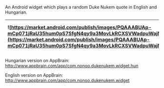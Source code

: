 An Android widget which plays a random Duke Nukem quote in English and Hungarian.

|![https://market.android.com/publish/images/PQAAABUAp-mCp071jRaU35hum0pS7SfgN4qy9a3MovLkRCXSVWadpuWajNcTK5ViYWte5VQiBt2mZ0_isYrpNpKb1r8AzfqVaXPt1aTFtwgg4YihlrMkkrTD1ymU.png](https://market.android.com/publish/images/PQAAABUAp-mCp071jRaU35hum0pS7SfgN4qy9a3MovLkRCXSVWadpuWajNcTK5ViYWte5VQiBt2mZ0_isYrpNpKb1r8AzfqVaXPt1aTFtwgg4YihlrMkkrTD1ymU.png)|![https://market.android.com/publish/images/PQAAAHeElsQJuIwUuLJNWGtg7aYkkslAypdTIYSaehdNarEenL9GnKWbPn0AQAkuq4RbpJcZAS1IdhHt3PMTbU3-VhoAzfqVaSWB31Pob2f16AXzNtsXVS1Iorww.png](https://market.android.com/publish/images/PQAAAHeElsQJuIwUuLJNWGtg7aYkkslAypdTIYSaehdNarEenL9GnKWbPn0AQAkuq4RbpJcZAS1IdhHt3PMTbU3-VhoAzfqVaSWB31Pob2f16AXzNtsXVS1Iorww.png)|
|:--------------------------------------------------------------------------------------------------------------------------------------------------------------------------------------------------------------------------------------------------------------------------------------------------------------------------------------------------------|:--------------------------------------------------------------------------------------------------------------------------------------------------------------------------------------------------------------------------------------------------------------------------------------------------------------------------------------------------------|

Hungarian version on AppBrain: http://www.appbrain.com/app/com.nonoo.dukenukem.widget.hun

English version on AppBrain: http://www.appbrain.com/app/com.nonoo.dukenukem.widget